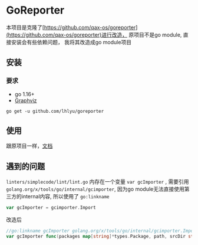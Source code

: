 # GoReporter

本项目是克隆了[https://github.com/qax-os/goreporter](https://github.com/qax-os/goreporter)进行改造，
原项目不是go module, 直接安装会有些依赖问题，
我将其改造成go module项目

## 安装

### 要求

- go 1.16+
- [Graphviz](http://www.graphviz.org/download/)

`go get -u github.com/lhlyu/goreporter`

## 使用

跟原项目一样，[文档](https://github.com/qax-os/goreporter#run-it)


## 遇到的问题

`linters/simplecode/lint/lint.go` 内存在一个变量 `var gcImporter` ,
需要引用 `golang.org/x/tools/go/internal/gcimporter`, 因为go module无法直接使用第三方的internal内容,
所以使用了 `go:linkname`

```go
var gcImporter = gcimporter.Import
```

改造后

```go
//go:linkname gcImporter golang.org/x/tools/go/internal/gcimporter.Import
var gcImporter func(packages map[string]*types.Package, path, srcDir string) (*types.Package, error)
```
